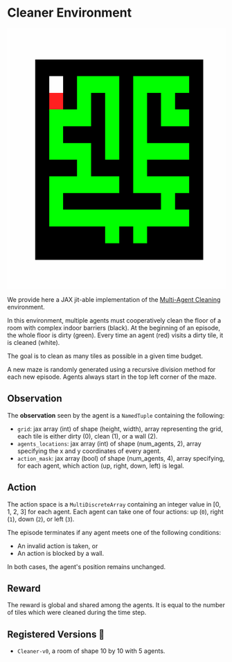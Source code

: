 # Cleaner Environment

<p align="center">
        <img src="../env_anim/cleaner.gif" height="600"/>
</p>

We provide here a JAX jit-able implementation of the [Multi-Agent Cleaning](https://github.com/Bigpig4396/Multi-Agent-Reinforcement-Learning-Environment#multi-agent-cleaner)
environment.

In this environment, multiple agents must cooperatively clean the floor of a room with complex indoor barriers (black).
At the beginning of an episode, the whole floor is dirty (green).
Every time an agent (red) visits a dirty tile, it is cleaned (white).

The goal is to clean as many tiles as possible in a given time budget.

A new maze is randomly generated using a recursive division method for each new episode. Agents always start in the top left corner of the maze.

## Observation

The **observation** seen by the agent is a `NamedTuple` containing the following:

- `grid`: jax array (int) of shape (height, width), array representing the grid, each tile is either dirty (0),
  clean (1), or a wall (2).
- `agents_locations`: jax array (int) of shape (num_agents, 2), array specifying the x and y coordinates of every agent.
- `action_mask`: jax array (bool) of shape (num_agents, 4), array specifying, for each agent, which action
  (up, right, down, left) is legal.

## Action

The action space is a `MultiDiscreteArray` containing an integer value in [0, 1, 2, 3] for each agent.
Each agent can take one of four actions: up (`0`), right (`1`), down (`2`), or left (`3`).

The episode terminates if any agent meets one of the following conditions:

- An invalid action is taken, or
- An action is blocked by a wall.

In both cases, the agent's position remains unchanged.

## Reward

The reward is global and shared among the agents. It is equal to the number of tiles which were cleaned during the time step.

## Registered Versions 📖

- `Cleaner-v0`, a room of shape 10 by 10 with 5 agents.
